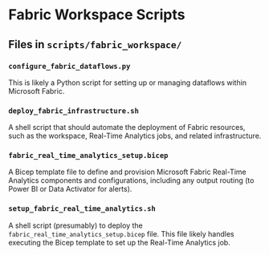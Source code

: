 # Fabric Workspace Scripts

## Files in `scripts/fabric_workspace/`

### `configure_fabric_dataflows.py`
This is likely a Python script for setting up or managing dataflows within Microsoft Fabric.

### `deploy_fabric_infrastructure.sh`
A shell script that should automate the deployment of Fabric resources, such as the workspace, Real-Time Analytics jobs, and related infrastructure.

### `fabric_real_time_analytics_setup.bicep`
A Bicep template file to define and provision Microsoft Fabric Real-Time Analytics components and configurations, including any output routing (to Power BI or Data Activator for alerts).

### `setup_fabric_real_time_analytics.sh`
A shell script (presumably) to deploy the `fabric_real_time_analytics_setup.bicep` file. This file likely handles executing the Bicep template to set up the Real-Time Analytics job.

